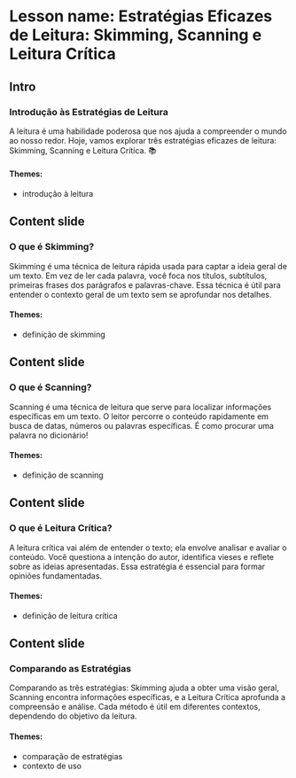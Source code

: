 # Lesson name: Estratégias Eficazes de Leitura: Skimming, Scanning e Leitura Crítica

## Intro

### Introdução às Estratégias de Leitura

A leitura é uma habilidade poderosa que nos ajuda a compreender o mundo ao nosso redor. Hoje, vamos explorar três estratégias eficazes de leitura: Skimming, Scanning e Leitura Crítica. 📚

#### **Themes:**
- introdução à leitura

## Content slide

### O que é Skimming?

Skimming é uma técnica de leitura rápida usada para captar a ideia geral de um texto. Em vez de ler cada palavra, você foca nos títulos, subtítulos, primeiras frases dos parágrafos e palavras-chave. Essa técnica é útil para entender o contexto geral de um texto sem se aprofundar nos detalhes.

#### **Themes:**
- definição de skimming

## Content slide

### O que é Scanning?

Scanning é uma técnica de leitura que serve para localizar informações específicas em um texto. O leitor percorre o conteúdo rapidamente em busca de datas, números ou palavras específicas. É como procurar uma palavra no dicionário!

#### **Themes:**
- definição de scanning

## Content slide

### O que é Leitura Crítica?

A leitura crítica vai além de entender o texto; ela envolve analisar e avaliar o conteúdo. Você questiona a intenção do autor, identifica vieses e reflete sobre as ideias apresentadas. Essa estratégia é essencial para formar opiniões fundamentadas.

#### **Themes:**
- definição de leitura crítica

## Content slide

### Comparando as Estratégias

Comparando as três estratégias: Skimming ajuda a obter uma visão geral, Scanning encontra informações específicas, e a Leitura Crítica aprofunda a compreensão e análise. Cada método é útil em diferentes contextos, dependendo do objetivo da leitura.

#### **Themes:**
- comparação de estratégias
- contexto de uso
